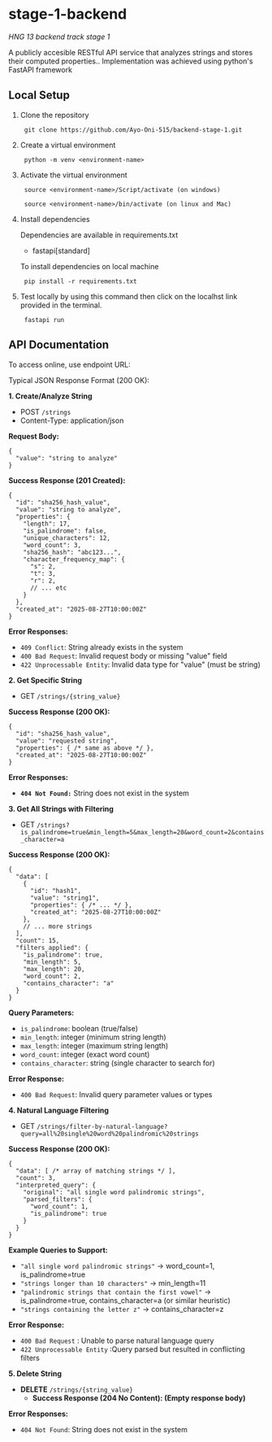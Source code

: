 # stage-1-backend
*HNG 13 backend track stage 1*

A publicly accesible RESTful API service that analyzes strings and stores their computed properties.. Implementation was achieved using python's FastAPI framework


## Local Setup
1. Clone the repository

        git clone https://github.com/Ayo-Oni-515/backend-stage-1.git

2. Create a virtual environment

        python -m venv <environment-name>

3. Activate the virtual environment

        source <environment-name>/Script/activate (on windows)

        source <environment-name>/bin/activate (on linux and Mac)

4. Install dependencies

    Dependencies are available in requirements.txt

    * fastapi[standard]

    To install dependencies on local machine

        pip install -r requirements.txt

3. Test locally by using this command then click on the localhst link provided in the terminal.

        fastapi run

## API Documentation
To access online, use endpoint URL:


    
Typical JSON Response Format (200 OK):

**1. Create/Analyze String**

* POST `/strings`
* Content-Type: application/json

**Request Body:**

```
{
  "value": "string to analyze"
}

```

**Success Response (201 Created):**

```
{
  "id": "sha256_hash_value",
  "value": "string to analyze",
  "properties": {
    "length": 17,
    "is_palindrome": false,
    "unique_characters": 12,
    "word_count": 3,
    "sha256_hash": "abc123...",
    "character_frequency_map": {
      "s": 2,
      "t": 3,
      "r": 2,
      // ... etc
    }
  },
  "created_at": "2025-08-27T10:00:00Z"
}

```

**Error Responses:**

- `409 Conflict`: String already exists in the system
- `400 Bad Request`: Invalid request body or missing "value" field
- `422 Unprocessable Entity`: Invalid data type for "value" (must be string)


**2. Get Specific String**

* GET `/strings/{string_value}`

**Success Response (200 OK):**

```
{
  "id": "sha256_hash_value",
  "value": "requested string",
  "properties": { /* same as above */ },
  "created_at": "2025-08-27T10:00:00Z"
}

```

**Error Responses:**

* **`404 Not Found:`** String does not exist in the system


**3. Get All Strings with Filtering**

* GET `/strings?is_palindrome=true&min_length=5&max_length=20&word_count=2&contains_character=a`

**Success Response (200 OK):**

```
{
  "data": [
    {
      "id": "hash1",
      "value": "string1",
      "properties": { /* ... */ },
      "created_at": "2025-08-27T10:00:00Z"
    },
    // ... more strings
  ],
  "count": 15,
  "filters_applied": {
    "is_palindrome": true,
    "min_length": 5,
    "max_length": 20,
    "word_count": 2,
    "contains_character": "a"
  }
}

```

**Query Parameters:**

* `is_palindrome`: boolean (true/false)
* `min_length`: integer (minimum string length)
* `max_length`: integer (maximum string length)
* `word_count`: integer (exact word count)
* `contains_character`: string (single character to search for)

**Error Response:**

* `400 Bad Request`: Invalid query parameter values or types


**4. Natural Language Filtering**

* GET `/strings/filter-by-natural-language?query=all%20single%20word%20palindromic%20strings`

**Success Response (200 OK):**

```
{
  "data": [ /* array of matching strings */ ],
  "count": 3,
  "interpreted_query": {
    "original": "all single word palindromic strings",
    "parsed_filters": {
      "word_count": 1,
      "is_palindrome": true
    }
  }
}

```

**Example Queries to Support:**

* `"all single word palindromic strings"` → word_count=1, is_palindrome=true
* `"strings longer than 10 characters"` → min_length=11
* `"palindromic strings that contain the first vowel"` → is_palindrome=true, contains_character=a (or similar heuristic)
* `"strings containing the letter z"` → contains_character=z

**Error Response:**

* `400 Bad Request` : Unable to parse natural language query
* `422 Unprocessable Entity` :Query parsed but resulted in conflicting filters


**5. Delete String**
* **DELETE** `/strings/{string_value}`
    * **Success Response (204 No Content): (Empty response body)**

**Error Responses:**
* `404 Not Found`: String does not exist in the system